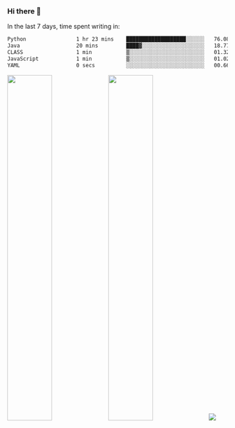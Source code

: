 ### Hi there 👋

In the last 7 days, time spent writing in:

<!--START_SECTION:waka-->

```txt
Python                1 hr 23 mins    ███████████████████░░░░░░   76.08 %
Java                  20 mins         ████▓░░░░░░░░░░░░░░░░░░░░   18.77 %
CLASS                 1 min           ▒░░░░░░░░░░░░░░░░░░░░░░░░   01.32 %
JavaScript            1 min           ▒░░░░░░░░░░░░░░░░░░░░░░░░   01.02 %
YAML                  0 secs          ░░░░░░░░░░░░░░░░░░░░░░░░░   00.66 %
```

<!--END_SECTION:waka-->

<img src="https://wakatime.com/share/@jimtje/5d0c92de-08f8-4a72-8f2f-6a9693d1e318.svg" width=45% height=45%> <img src="https://wakatime.com/share/@jimtje/501498ae-bda5-4da7-a89d-b40bcdd5556d.svg" width=45% height=45%>
![](https://hit.yhype.me/github/profile?user_id=43537315)
